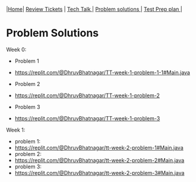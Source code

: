 |[Home](.)| [Review Tickets](../reviewtickets) | [Tech Talk ](../techtalknotes)| [Problem solutions ](.)| [Test Prep plan ](../testprepplan)|
# Problem Solutions
Week 0:
- Problem 1
- https://replit.com/@DhruvBhatnagar/TT-week-1-problem-1-1#Main.java

- Problem 2

- https://replit.com/@DhruvBhatnagar/TT-week-1-problem-2

- Problem 3

- https://replit.com/@DhruvBhatnagar/TT-week-1-problem-3

Week 1:
- problem 1:
- https://replit.com/@DhruvBhatnagar/tt-week-2-problem-1#Main.java
- problem 2:
- https://replit.com/@DhruvBhatnagar/tt-week-2-problem-2#Main.java
- problem 3:
- https://replit.com/@DhruvBhatnagar/tt-week-2-problem-3#Main.java 